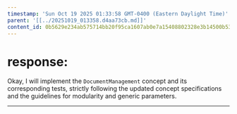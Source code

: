 ```yaml
---
timestamp: 'Sun Oct 19 2025 01:33:58 GMT-0400 (Eastern Daylight Time)'
parent: '[[../20251019_013358.d4aa73cb.md]]'
content_id: 0b5629e234ab575714bb20f95ca1607ab0e7a15408802328e3b14500b5374239
---
```


# response:

Okay, I will implement the `DocumentManagement` concept and its corresponding tests, strictly following the updated concept specifications and the guidelines for modularity and generic parameters.

***
